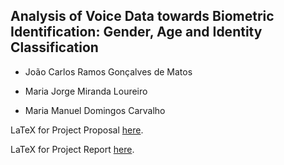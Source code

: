 ## Analysis of Voice Data towards Biometric Identification: Gender, Age and Identity Classification

* João Carlos Ramos Gonçalves de Matos

* Maria Jorge Miranda Loureiro

* Maria Manuel Domingos Carvalho

LaTeX for Project Proposal [here](https://www.overleaf.com/project/5fa09398dfb52f0001687b3c).

LaTeX for Project Report [here](https://www.overleaf.com/project/5fe8bdfcfac26012b7c454b9).
